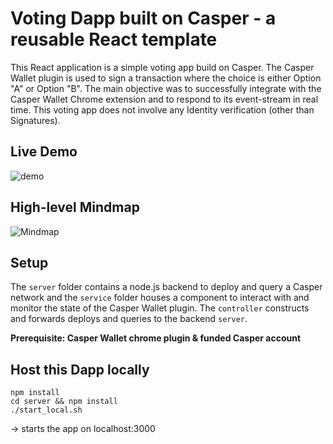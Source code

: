 # Voting Dapp built on Casper - a reusable React template
This React application is a simple voting app build on Casper. The Casper Wallet plugin is used to sign a transaction where the choice is either Option "A" or Option "B".
The main objective was to successfully integrate with the Casper Wallet Chrome extension and to respond to its event-stream in real time. This voting app does not involve any Identity verification (other than Signatures).

## Live Demo
![demo](https://github.com/jonas089/casper-voting-dapp-and-template/blob/master/demo.gif)

## High-level Mindmap
![Mindmap](https://github.com/jonas089/casper-voting-dapp-and-template/blob/master/mindmap.png)

## Setup
The `server` folder contains a node.js backend to deploy and query a Casper network and the `service` folder houses a component to interact with and monitor the state of the Casper Wallet plugin. The `controller` constructs and forwards deploys and queries to the backend `server`.

**Prerequisite: Casper Wallet chrome plugin & funded Casper account**

## Host this Dapp locally
```
npm install 
cd server && npm install
./start_local.sh
```
-> starts the app on localhost:3000


